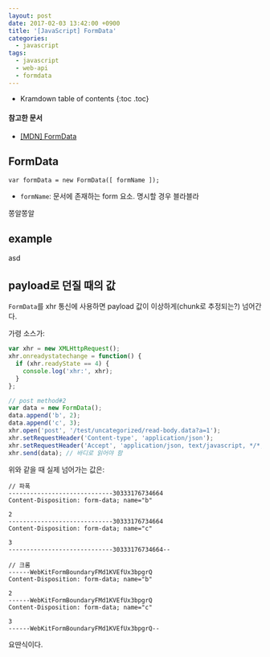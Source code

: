 ```yaml
---
layout: post
date: 2017-02-03 13:42:00 +0900
title: '[JavaScript] FormData'
categories:
  - javascript
tags:
  - javascript
  - web-api
  - formdata
---
```


* Kramdown table of contents
{:toc .toc}

#### 참고한 문서

- [\[MDN\] FormData](https://developer.mozilla.org/en-US/docs/Web/API/FormData)

## FormData

```
var formData = new FormData([ formName ]);
```

- `formName`: 문서에 존재하는 form 요소. 명시할 경우 블라블라

쫑알쫑알

## example

asd

## payload로 던질 때의 값

`FormData`를 xhr 통신에 사용하면 payload 값이 이상하게(chunk로 추정되는?) 넘어간다.

가령 소스가:

```js
var xhr = new XMLHttpRequest();
xhr.onreadystatechange = function() {
  if (xhr.readyState == 4) {
    console.log('xhr:', xhr);
  }
};

// post method#2
var data = new FormData();
data.append('b', 2);
data.append('c', 3);
xhr.open('post', '/test/uncategorized/read-body.data?a=1');
xhr.setRequestHeader('Content-type', 'application/json');
xhr.setRequestHeader('Accept', 'application/json, text/javascript, */*; q=0.01');
xhr.send(data); // 바디로 읽어야 함
```

위와 같을 때 실제 넘어가는 값은:

```
// 파폭
-----------------------------30333176734664
Content-Disposition: form-data; name="b"

2
-----------------------------30333176734664
Content-Disposition: form-data; name="c"

3
-----------------------------30333176734664--
```

```
// 크롬
------WebKitFormBoundaryFMd1KVEfUx3bpgrQ
Content-Disposition: form-data; name="b"

2
------WebKitFormBoundaryFMd1KVEfUx3bpgrQ
Content-Disposition: form-data; name="c"

3
------WebKitFormBoundaryFMd1KVEfUx3bpgrQ--
```

요딴식이다.
